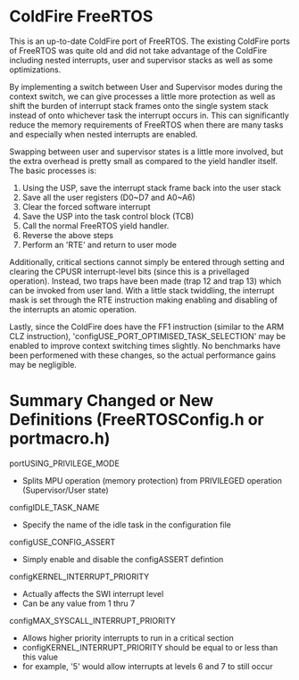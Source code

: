 # ColdFire FreeRTOS

This is an up-to-date ColdFire port of FreeRTOS. The existing ColdFire ports of FreeRTOS was quite old and did not take advantage of the ColdFire including nested interrupts, user and supervisor stacks as well as some optimizations.

By implementing a switch between User and Supervisor modes during the context switch, we can give processes a little more protection as well as shift the burden of interrupt stack frames onto the single system stack instead of onto whichever task the interrupt occurs in. This can significantly reduce the memory requirements of FreeRTOS when there are many tasks and especially when nested interrupts are enabled.

Swapping between user and supervisor states is a little more involved, but the extra overhead is pretty small as compared to the yield handler itself. The basic processes is:

1. Using the USP, save the interrupt stack frame back into the user stack
2. Save all the user registers (D0~D7 and A0~A6)
3. Clear the forced software interrupt
4. Save the USP into the task control block (TCB)
5. Call the normal FreeRTOS yield handler.
6. Reverse the above steps
7. Perform an 'RTE' and return to user mode

Additionally, critical sections cannot simply be entered through setting and clearing the CPUSR interrupt-level bits (since this is a privellaged operation). Instead, two traps have been made (trap 12 and trap 13) which can be invoked from user land. With a little stack twiddling, the interrupt mask is set through the RTE instruction making enabling and disabling of the interrupts an atomic operation.

Lastly, since the ColdFire does have the FF1 instruction (similar to the ARM CLZ instruction), 'configUSE_PORT_OPTIMISED_TASK_SELECTION' may be enabled to improve context switching times slightly. No benchmarks have been performened with these changes, so the actual performance gains may be negligible.

# Summary Changed or New Definitions (FreeRTOSConfig.h or portmacro.h)
portUSING_PRIVILEGE_MODE
- Splits MPU operation (memory protection) from PRIVILEGED operation (Supervisor/User state)

configIDLE_TASK_NAME
- Specify the name of the idle task in the configuration file

configUSE_CONFIG_ASSERT
- Simply enable and disable the configASSERT defintion

configKERNEL_INTERRUPT_PRIORITY
- Actually affects the SWI interrupt level
- Can be any value from 1 thru 7

configMAX_SYSCALL_INTERRUPT_PRIORITY
- Allows higher priority interrupts to run in a critical section
- configKERNEL_INTERRUPT_PRIORITY should be equal to or less than this value
- for example, '5' would allow interrupts at levels 6 and 7 to still occur
